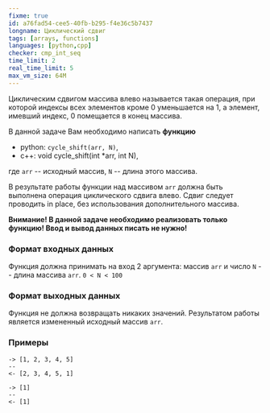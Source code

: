 ```yaml
---
fixme: true
id: a76fad54-cee5-40fb-b295-f4e36c5b7437
longname: Циклический сдвиг
tags: [arrays, functions]
languages: [python,cpp]
checker: cmp_int_seq
time_limit: 2
real_time_limit: 5
max_vm_size: 64M
---
```


Циклическим сдвигом массива влево называется такая операция, при которой индексы всех элементов кроме 0 уменьшается на 1, а элемент, имевший индекс, 0 помещается в конец массива.

В данной задаче Вам необходимо написать **функцию** 

+ python: `cycle_shift(arr, N)`, 
+ c++: void cycle_shift(int *arr, int N),

где `arr` -- исходный массив, `N` -- длина этого массива.

В результате работы функции над массивом `arr` должна быть выполнена операция циклического сдвига влево. Сдвиг следует проводить in place, без использования дополнительного массива. 

**Внимание! В данной задаче необходимо реализовать только функцию! Ввод и вывод данных писать не нужно!**

### Формат входных данных

Функция должна принимать на вход 2 аргумента: массив `arr` и число `N` -- длина массива `arr`. `0 < N < 100`

### Формат выходных данных

Функция не должна возвращать никаких значений. 
Результатом работы является измененный исходный массив `arr`.

### Примеры

```
-> [1, 2, 3, 4, 5]
--
<- [2, 3, 4, 5, 1]
```

```
-> [1]
--
<- [1]
```
